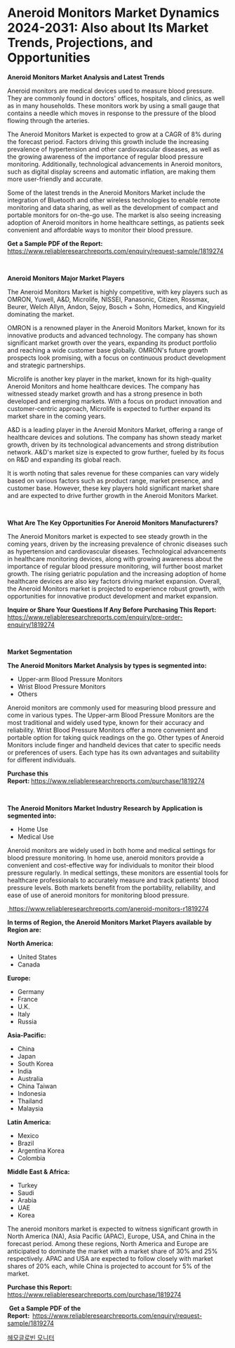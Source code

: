 <p><h1>Aneroid Monitors Market Dynamics 2024-2031: Also about Its Market Trends, Projections, and Opportunities</h1></p><p><strong>Aneroid Monitors Market Analysis and Latest Trends</strong></p>
<p><p>Aneroid monitors are medical devices used to measure blood pressure. They are commonly found in doctors' offices, hospitals, and clinics, as well as in many households. These monitors work by using a small gauge that contains a needle which moves in response to the pressure of the blood flowing through the arteries.</p><p>The Aneroid Monitors Market is expected to grow at a CAGR of 8% during the forecast period. Factors driving this growth include the increasing prevalence of hypertension and other cardiovascular diseases, as well as the growing awareness of the importance of regular blood pressure monitoring. Additionally, technological advancements in Aneroid monitors, such as digital display screens and automatic inflation, are making them more user-friendly and accurate.</p><p>Some of the latest trends in the Aneroid Monitors Market include the integration of Bluetooth and other wireless technologies to enable remote monitoring and data sharing, as well as the development of compact and portable monitors for on-the-go use. The market is also seeing increasing adoption of Aneroid monitors in home healthcare settings, as patients seek convenient and affordable ways to monitor their blood pressure.</p></p>
<p><strong>Get a Sample PDF of the Report:&nbsp;</strong> <a href="https://www.reliableresearchreports.com/enquiry/request-sample/1819274">https://www.reliableresearchreports.com/enquiry/request-sample/1819274</a></p>
<p>&nbsp;</p>
<p><strong>Aneroid Monitors Major Market Players</strong></p>
<p><p>The Aneroid Monitors Market is highly competitive, with key players such as OMRON, Yuwell, A&D, Microlife, NISSEI, Panasonic, Citizen, Rossmax, Beurer, Welch Allyn, Andon, Sejoy, Bosch + Sohn, Homedics, and Kingyield dominating the market. </p><p>OMRON is a renowned player in the Aneroid Monitors Market, known for its innovative products and advanced technology. The company has shown significant market growth over the years, expanding its product portfolio and reaching a wide customer base globally. OMRON's future growth prospects look promising, with a focus on continuous product development and strategic partnerships.</p><p>Microlife is another key player in the market, known for its high-quality Aneroid Monitors and home healthcare devices. The company has witnessed steady market growth and has a strong presence in both developed and emerging markets. With a focus on product innovation and customer-centric approach, Microlife is expected to further expand its market share in the coming years.</p><p>A&D is a leading player in the Aneroid Monitors Market, offering a range of healthcare devices and solutions. The company has shown steady market growth, driven by its technological advancements and strong distribution network. A&D's market size is expected to grow further, fueled by its focus on R&D and expanding its global reach.</p><p>It is worth noting that sales revenue for these companies can vary widely based on various factors such as product range, market presence, and customer base. However, these key players hold significant market share and are expected to drive further growth in the Aneroid Monitors Market.</p></p>
<p>&nbsp;</p>
<p><strong>What Are The Key Opportunities For Aneroid Monitors Manufacturers?</strong></p>
<p><p>The Aneroid Monitors market is expected to see steady growth in the coming years, driven by the increasing prevalence of chronic diseases such as hypertension and cardiovascular diseases. Technological advancements in healthcare monitoring devices, along with growing awareness about the importance of regular blood pressure monitoring, will further boost market growth. The rising geriatric population and the increasing adoption of home healthcare devices are also key factors driving market expansion. Overall, the Aneroid Monitors market is projected to experience robust growth, with opportunities for innovative product development and market expansion.</p></p>
<p><strong>Inquire or Share Your Questions If Any Before Purchasing This Report:</strong> <a href="https://www.reliableresearchreports.com/enquiry/pre-order-enquiry/1819274">https://www.reliableresearchreports.com/enquiry/pre-order-enquiry/1819274</a></p>
<p>&nbsp;</p>
<p><strong>Market Segmentation</strong></p>
<p><strong>The Aneroid Monitors Market Analysis by types is segmented into:</strong></p>
<p><ul><li>Upper-arm Blood Pressure Monitors</li><li>Wrist Blood Pressure Monitors</li><li>Others</li></ul></p>
<p><p>Aneroid monitors are commonly used for measuring blood pressure and come in various types. The Upper-arm Blood Pressure Monitors are the most traditional and widely used type, known for their accuracy and reliability. Wrist Blood Pressure Monitors offer a more convenient and portable option for taking quick readings on the go. Other types of Aneroid Monitors include finger and handheld devices that cater to specific needs or preferences of users. Each type has its own advantages and suitability for different individuals.</p></p>
<p><strong>Purchase this Report:&nbsp;</strong><a href="https://www.reliableresearchreports.com/purchase/1819274">https://www.reliableresearchreports.com/purchase/1819274</a></p>
<p>&nbsp;</p>
<p><strong>The Aneroid Monitors Market Industry Research by Application is segmented into:</strong></p>
<p><ul><li>Home Use</li><li>Medical Use</li></ul></p>
<p><p>Aneroid monitors are widely used in both home and medical settings for blood pressure monitoring. In home use, aneroid monitors provide a convenient and cost-effective way for individuals to monitor their blood pressure regularly. In medical settings, these monitors are essential tools for healthcare professionals to accurately measure and track patients' blood pressure levels. Both markets benefit from the portability, reliability, and ease of use of aneroid monitors for monitoring blood pressure.</p></p>
<p><a href="https://www.reliableresearchreports.com/aneroid-monitors-r1819274">&nbsp;https://www.reliableresearchreports.com/aneroid-monitors-r1819274</a></p>
<p><strong>In terms of Region, the Aneroid Monitors Market Players available by Region are:</strong></p>
<p>
    <p> <strong> North America: </strong>
        <ul>
            <li>United States</li>
            <li>Canada</li>
        </ul>
        </p> 
    <p> <strong> Europe: </strong>
        <ul>
            <li>Germany</li>
            <li>France</li>
            <li>U.K.</li>
            <li>Italy</li>
            <li>Russia</li>
        </ul>
        </p> 
    <p> <strong> Asia-Pacific: </strong>
        <ul>
            <li>China</li>
            <li>Japan</li>
            <li>South Korea</li>
            <li>India</li>
            <li>Australia</li>
            <li>China Taiwan</li>
            <li>Indonesia</li>
            <li>Thailand</li>
            <li>Malaysia</li>
        </ul>
        </p> 
    <p> <strong> Latin America: </strong>
        <ul>
            <li>Mexico</li>
            <li>Brazil</li>
            <li>Argentina Korea</li>
            <li>Colombia</li>
        </ul>
        </p> 
    <p> <strong> Middle East & Africa: </strong>
        <ul>
            <li>Turkey</li>
            <li>Saudi</li>
            <li>Arabia</li>
            <li>UAE</li>
            <li>Korea</li>
        </ul>
    </p>
    </p>
<p><p>The aneroid monitors market is expected to witness significant growth in North America (NA), Asia Pacific (APAC), Europe, USA, and China in the forecast period. Among these regions, North America and Europe are anticipated to dominate the market with a market share of 30% and 25% respectively. APAC and USA are expected to follow closely with market shares of 20% each, while China is projected to account for 5% of the market.</p></p>
<p><strong>Purchase this Report: </strong><a href="https://www.reliableresearchreports.com/purchase/1819274">https://www.reliableresearchreports.com/purchase/1819274</a></p>
<p>&nbsp;<strong>Get a Sample PDF of the Report:&nbsp;&nbsp;</strong><a href="https://www.reliableresearchreports.com/enquiry/request-sample/1819274">https://www.reliableresearchreports.com/enquiry/request-sample/1819274</a></p>
<p><strong></strong></p>
<p><p><a href="https://github.com/vs019sa3m8x/Market-Research-Report-List-2/blob/main/900260344077.md">헤모글로빈 모니터</a></p></p>